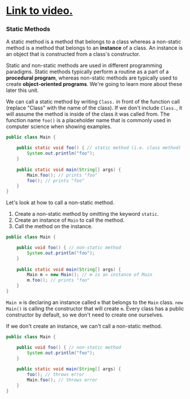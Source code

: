 # [Link to video.](https://www.youtube.com/watch?v=HlUnv-XnQFk&list=PLVD25niNi0BmTEl0Ek3UtHR41o5kURAh8)

### Static Methods

A static method is a method that belongs to a class whereas a non-static method is a method that belongs to an **instance** of a class. An instance is an object that is constructed from a class's constructor. 

Static and non-static methods are used in different programming paradigms. Static methods typically perform a routine as a part of a **procedural program**, whereas non-static methods are typically used to create **object-oriented programs**. We're going to learn more about these later this unit.

We can call a static method by writing `Class.` in front of the function call (replace "Class" with the name of the class). If we don't include `Class.`, it will assume the method is inside of the class it was called from. The function name `foo()` is a placeholder name that is commonly used in computer science when showing examples.

```java
public class Main {

    public static void foo() { // static method (i.e. class method)
        System.out.println("foo");
    }
	
    public static void main(String[] args) {
        Main.foo(); // prints "foo"    
        foo(); // prints "foo"
    }
} 
```

Let's look at how to call a non-static method. 
1. Create a non-static method by omitting the keyword `static`.
2. Create an instance of `Main` to call the method.
3. Call the method on the instance.

```java
public class Main {

    public void foo() { // non-static method
        System.out.println("foo");
    }
  
    public static void main(String[] args) {
        Main m = new Main(); // m is an instance of Main
        m.foo(); // prints "foo"
    }
} 
```

`Main m` is declaring an instance called `m` that belongs to the `Main` class. `new Main()` is calling the constructor that will create `m`. Every class has a public constructor by default, so we don't need to create one ourselves.


If we don't create an instance, we can't call a non-static method.

```java
public class Main {

    public void foo() { // non-static method
        System.out.println("foo");
    }
  
    public static void main(String[] args) {
        foo(); // throws error
        Main.foo(); // throws error
    }
} 
```
